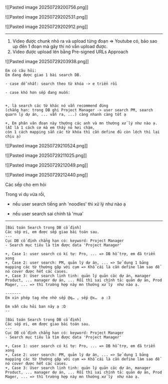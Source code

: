 ![[Pasted image 20250729200756.png]]


![[Pasted image 20250729202531.png]]


![[Pasted image 20250729202912.png]]


---
1. Video được chunk nhỏ ra và upload từng đoạn => Youtube có, bảo sao up đến 1 đoạn mà gãy thì nó vẫn upload được. 
2. Video được upload lên bằng Pre-signed URLs Approach 


![[Pasted image 20250729203938.png]]


```
Em có câu hỏi:  
Em đang được giao 1 bài search DB.  

- case dễ nhất: search theo từ khóa -> e triển rồi  
    
- case khó hơn sếp đang muốn:  
    

+, là search các từ khác nó vẫn recommend đúng  
(chẳng hạn: trong DB ghi Project Manager -> user search PM, search quarn lý dự án, ... vẫn ra, ...) càng nhanh càng tốt ạ  
  
+, Em phân vân đoạn này thường các anh và mn thường xử lý như nào ạ.  
(AI là 1 cách cơ mà em thấy nó hơi chậm,  
còn 1 cách mapping sẵn các từ khóa thì cần define đủ còn lệch thì lại chịu ạ)
```


![[Pasted image 20250729210524.png]]


![[Pasted image 20250729211025.png]]


![[Pasted image 20250729212049.png]]


![[Pasted image 20250729212440.png]]


Các sếp cho em hỏi  
  
Trong ví dụ vừa rồi,  

- nếu user search tiếng anh 'noodles' thì xử lý như nào ạ  
    
- nếu user search sai chính tả 'mua'

---
```
[Bài toán Search trong DB cố định]
Các sếp ơi, em được sếp giao bài toán sau. 
---
Cục DB cố định chẳng hạn có: keyword: Project Manager 
- Search mục tiêu là tìm được data 'Project Manager'

+, Case 1: user search có kí tự: Pro, ... => DB hỗ trợ, em đã triển xong 
+, Case 2: user search: PM, quản lý dự án, ... => Sử dụng 1 bảng mapping các từ thường gặp với cụm => Khổ cái là cần define làm sao để nó cover được hết các cases. 
+, Case 3: User search linh tinh: quản lý quản các dự án, manager Product, ... manager dự án, ... Rồi thì sai chính tả: quản dự án, Prod Mager, ... => thì trường hợp này mn thường xử lý  như nào ạ. 

-------
Em xin phép tag nhẹ nhờ sếp @q… , sếp @x…  ạ :3 
```

```
Em vẫn câu hỏi ban nãy ạ :D  
--  
  
[Bài toán Search trong DB cố định]  
Các sếp ơi, em được giao bài toán sau.  
---  
Cục DB cố định chẳng hạn có: keyword: Project Manager  
- Search mục tiêu là tìm được data 'Project Manager'  
  
+, Case 1: user search có kí tự: Pro, ... => DB hỗ trợ, em đã triển xong  
+, Case 2: user search: PM, quản lý dự án, ... => Sử dụng 1 bảng mapping các từ thường gặp với cụm => Khổ cái là cần define làm sao để nó cover được hết các cases.  
+, Case 3: User search linh tinh: quản lý quản các dự án, manager Product, ... manager dự án, ... Rồi thì sai chính tả: quản dự án, Prod Mager, ... => thì trường hợp này mn thường xử lý  như nào ạ.
```